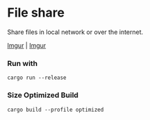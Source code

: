 # File share
Share files in local network or over the internet. 

[Imgur](https://i.imgur.com/o7b913P.png) | [Imgur](https://i.imgur.com/o7b913P.png)
### Run with
```
cargo run --release
```

### Size Optimized Build
```
cargo build --profile optimized
```

